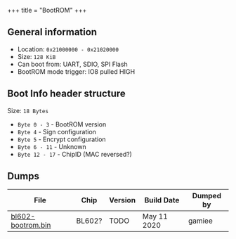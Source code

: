 +++
title = "BootROM"
+++

## General information

- Location: `0x21000000 - 0x21020000`
- Size: `128 KiB`
- Can boot from: UART, SDIO, SPI Flash
- BootROM mode trigger: IO8 pulled HIGH

## Boot Info header structure

Size: `18 Bytes`

- `Byte 0 - 3` - BootROM version
- `Byte 4` - Sign configuration
- `Byte 5` - Encrypt configuration
- `Byte 6 - 11` - Unknown
- `Byte 12 - 17` - ChipID (MAC reversed?)


## Dumps

| File                                                                       | Chip   | Version | Build Date            | Dumped by |
|----------------------------------------------------------------------------|--------|---------|-----------------------|-----------|
| [bl602-bootrom.bin](/binaries/bl60x/bl602-bootrom.bin)                     | BL602? | TODO    | May 11 2020           | gamiee    |